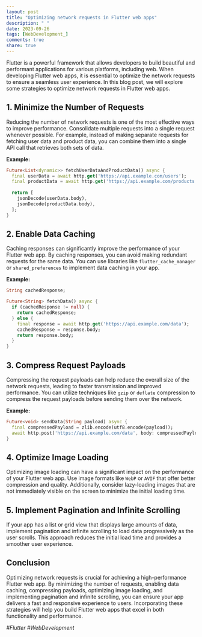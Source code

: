 ```yaml
---
layout: post
title: "Optimizing network requests in Flutter web apps"
description: " "
date: 2023-09-26
tags: [WebDevelopment_]
comments: true
share: true
---
```


Flutter is a powerful framework that allows developers to build beautiful and performant applications for various platforms, including web. When developing Flutter web apps, it is essential to optimize the network requests to ensure a seamless user experience. In this blog post, we will explore some strategies to optimize network requests in Flutter web apps.

## 1. Minimize the Number of Requests

Reducing the number of network requests is one of the most effective ways to improve performance. Consolidate multiple requests into a single request whenever possible. For example, instead of making separate requests for fetching user data and product data, you can combine them into a single API call that retrieves both sets of data.

**Example:**

```dart
Future<List<dynamic>> fetchUserDataAndProductData() async {
  final userData = await http.get('https://api.example.com/users');
  final productData = await http.get('https://api.example.com/products');
  
  return [
    jsonDecode(userData.body),
    jsonDecode(productData.body),
  ];
}
```

## 2. Enable Data Caching

Caching responses can significantly improve the performance of your Flutter web app. By caching responses, you can avoid making redundant requests for the same data. You can use libraries like `flutter_cache_manager` or `shared_preferences` to implement data caching in your app.

**Example:**

```dart
String cachedResponse;

Future<String> fetchData() async {
  if (cachedResponse != null) {
    return cachedResponse;
  } else {
    final response = await http.get('https://api.example.com/data');
    cachedResponse = response.body;
    return response.body;
  }
}
```

## 3. Compress Request Payloads

Compressing the request payloads can help reduce the overall size of the network requests, leading to faster transmission and improved performance. You can utilize techniques like `gzip` or `deflate` compression to compress the request payloads before sending them over the network.

**Example:**

```dart
Future<void> sendData(String payload) async {
  final compressedPayload = zlib.encode(utf8.encode(payload));
  await http.post('https://api.example.com/data', body: compressedPayload);
}
```

## 4. Optimize Image Loading

Optimizing image loading can have a significant impact on the performance of your Flutter web app. Use image formats like `WebP` or `AVIF` that offer better compression and quality. Additionally, consider lazy-loading images that are not immediately visible on the screen to minimize the initial loading time.

## 5. Implement Pagination and Infinite Scrolling

If your app has a list or grid view that displays large amounts of data, implement pagination and infinite scrolling to load data progressively as the user scrolls. This approach reduces the initial load time and provides a smoother user experience.

## Conclusion

Optimizing network requests is crucial for achieving a high-performance Flutter web app. By minimizing the number of requests, enabling data caching, compressing payloads, optimizing image loading, and implementing pagination and infinite scrolling, you can ensure your app delivers a fast and responsive experience to users. Incorporating these strategies will help you build Flutter web apps that excel in both functionality and performance.

_#Flutter #WebDevelopment_